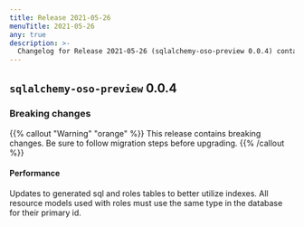 ```yaml
---
title: Release 2021-05-26
menuTitle: 2021-05-26
any: true
description: >-
  Changelog for Release 2021-05-26 (sqlalchemy-oso-preview 0.0.4) containing new features, bug fixes, and more.
---
```


## `sqlalchemy-oso-preview` 0.0.4

### Breaking changes

{{% callout "Warning" "orange" %}}
  This release contains breaking changes. Be sure to follow migration steps
  before upgrading.
{{% /callout %}}

#### Performance

Updates to generated sql and roles tables to better utilize indexes.
All resource models used with roles must use the same type in the database for their primary id.
